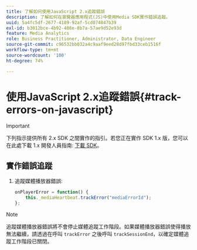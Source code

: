 ```yaml
---
title: 了解如何使用JavaScript 2.x追蹤錯誤
description: 了解如何在瀏覽器應用程式(JS)中使用Media SDK實作錯誤追蹤。
uuid: 5a4fc5df-2677-4189-92af-5cd074847b39
exl-id: b3012bce-4b92-408e-8b7a-57ae9d52e93d
feature: Media Analytics
role: Business Practitioner, Administrator, Data Engineer
source-git-commit: c96532bb032a4c9aaf9eed28d97fbd33ceb1516f
workflow-type: tm+mt
source-wordcount: '100'
ht-degree: 74%

---
```


# 使用JavaScript 2.x追蹤錯誤{#track-errors-on-javascript}

>[!IMPORTANT]
>
>下列指示提供所有 2.x SDK 之間實作的指引。若您正在實作 SDK 1.x 版，您可以在此處下載 1.x 開發人員指南: [下載 SDK](/help/sdk-implement/download-sdks.md)。

## 實作錯誤追蹤

1. 追蹤媒體播放器錯誤:

   ```js
   onPlayerError = function() {
       this._mediaHeartbeat.trackError("mediaErrorId");
   };
   ```

>[!NOTE]
>
>追蹤媒體播放器錯誤將不會停止媒體追蹤工作階段。如果媒體播放器錯誤使得播放無法繼續，請透過在呼叫 `trackError` 之後呼叫 `trackSessionEnd`，以確定媒體追蹤工作階段已關閉。
